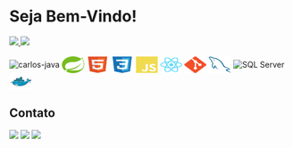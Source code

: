 # Seja Bem-Vindo!

<link rel="stylesheet" href="https://cdn.jsdelivr.net/gh/devicons/devicon@latest/devicon.min.css">

<div>
  <a href="https://github.com/Carlos3108">
    <img loading="lazy" height="180em" src="https://github-readme-stats.vercel.app/api/top-langs/?username=Carlos3108&layout=compact&langs_count=7&theme=algolia"/>
    <img loading="lazy" height="180em" src="https://github-readme-stats.vercel.app/api?username=Carlos3108&show_icons=true&theme=algolia&include_all_commits=true&count_private=true"/>
  </a>
</div>

<div style="display: inline_block"><br>
  <img align="center" alt="carlos-java" height="30" width="40" src="https://raw.githubusercontent.com/jmnote/z-icons/master/svg/java.svg">
  <img align="center" alt="Spring-Boot" height="30" width="40" src="https://raw.githubusercontent.com/devicons/devicon/master/icons/spring/spring-original.svg">
  <img align="center" alt="Rafa-HTML" height="30" width="40" src="https://raw.githubusercontent.com/devicons/devicon/master/icons/html5/html5-original.svg">
  <img align="center" alt="Rafa-CSS" height="30" width="40" src="https://raw.githubusercontent.com/devicons/devicon/master/icons/css3/css3-original.svg">
  <img align="center" alt="Rafa-Js" height="30" width="40" src="https://raw.githubusercontent.com/devicons/devicon/master/icons/javascript/javascript-plain.svg">
  <img align="center" alt="React" height="30" width="40" src="https://raw.githubusercontent.com/devicons/devicon/master/icons/react/react-original.svg">
  <img align="center" alt="Git" height="30" width="40" src="https://raw.githubusercontent.com/devicons/devicon/master/icons/git/git-original.svg">
  <img align="center" alt="MySQL" height="30" width="40" src="https://raw.githubusercontent.com/devicons/devicon/master/icons/mysql/mysql-original.svg">
  <img align="center" alt="SQL Server" height="30" width="40" src="https://cyclr.com/wp-content/uploads/2022/03/ext-550.png">
  <img align="center" alt="Docker" height="30" width="40" src="https://raw.githubusercontent.com/devicons/devicon/master/icons/docker/docker-original.svg">
</div>

## Contato

<div> 
  <a href="mailto:c.silva3108@hotmail.com"><img src="https://img.shields.io/badge/-Gmail-%23333?style=for-the-badge&logo=gmail&logoColor=white" target="_blank"></a>
  <a href="https://www.linkedin.com/in/carlos-e-silva-4b5685155/" target="_blank"><img src="https://img.shields.io/badge/-LinkedIn-%230077B5?style=for-the-badge&logo=linkedin&logoColor=white" target="_blank"></a>  
  <a href="https://www.instagram.com/sr_coder/" target="_blank"><img src="https://img.shields.io/badge/-Instagram-%23E4405F?style=for-the-badge&logo=instagram&logoColor=white" target="_blank"></a> 
</div>
